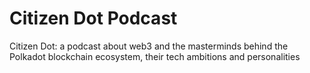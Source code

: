 # Citizen Dot Podcast

Citizen Dot: a podcast about web3 and the masterminds behind the Polkadot blockchain ecosystem, their tech ambitions and personalities
